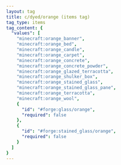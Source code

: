 ```yaml
---
layout: tag
title: c/dyed/orange (items tag)
tag_type: items
tag_content: {
  "values": [
    "minecraft:orange_banner",
    "minecraft:orange_bed",
    "minecraft:orange_candle",
    "minecraft:orange_carpet",
    "minecraft:orange_concrete",
    "minecraft:orange_concrete_powder",
    "minecraft:orange_glazed_terracotta",
    "minecraft:orange_shulker_box",
    "minecraft:orange_stained_glass",
    "minecraft:orange_stained_glass_pane",
    "minecraft:orange_terracotta",
    "minecraft:orange_wool",
    {
      "id": "#forge:glass/orange",
      "required": false
    },
    {
      "id": "#forge:stained_glass/orange",
      "required": false
    }
  ]
}
---
```

